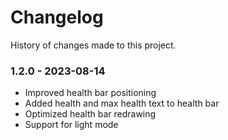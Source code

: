 # Changelog

History of changes made to this project.

### 1.2.0 - 2023-08-14

* Improved health bar positioning
* Added health and max health text to health bar
* Optimized health bar redrawing
* Support for light mode